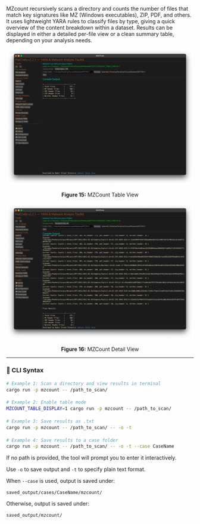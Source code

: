 MZcount recursively scans a directory and counts the number of files that match key signatures like MZ (Windows executables), ZIP, PDF, and others. It uses lightweight YARA rules to classify files by type, giving a quick overview of the content breakdown within a dataset. Results can be displayed in either a detailed per-file view or a clean summary table, depending on your analysis needs.

![MZCount Table View](../images/mzcount_table.png)

<p align="center"><strong>Figure 15:</strong> MZCount Table View</p>

![MZCount Detail View](../images/mzcount_detail.png)

<p align="center"><strong>Figure 16:</strong> MZCount Detail View</p>



---

### 🔧 CLI Syntax

```bash
# Example 1: Scan a directory and view results in terminal
cargo run -p mzcount -- /path_to_scan/

# Example 2: Enable table mode
MZCOUNT_TABLE_DISPLAY=1 cargo run -p mzcount -- /path_to_scan/

# Example 3: Save results as .txt
cargo run -p mzcount -- /path_to_scan/ -- -o -t

# Example 4: Save results to a case folder
cargo run -p mzcount -- /path_to_scan/ -- -o -t --case CaseName
```

If no path is provided, the tool will prompt you to enter it interactively.

Use `-o` to save output and `-t` to specify plain text format.

When `--case` is used, output is saved under:

```
saved_output/cases/CaseName/mzcount/
```

Otherwise, output is saved under:

```
saved_output/mzcount/
```

